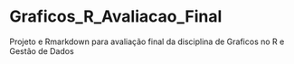 # Graficos_R_Avaliacao_Final
Projeto e Rmarkdown para avaliação final da disciplina de Graficos no R e Gestão de Dados
